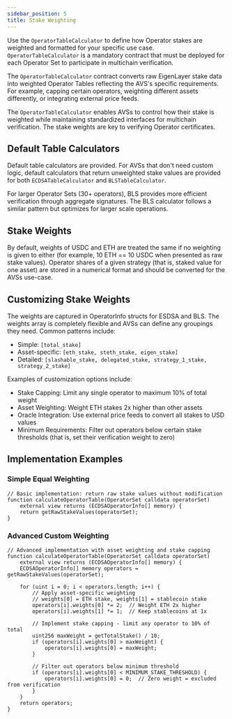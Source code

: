 ```yaml
---
sidebar_position: 5
title: Stake Weighting
---
```


Use the `OperatorTableCalculator` to define how Operator stakes are weighted and formatted for your specific use case. 
`OperatorTableCalculator` is a mandatory contract that must be deployed for each Operator Set to participate in 
multichain verification.

The `OperatorTableCalculator` contract converts raw EigenLayer stake data into weighted Operator Tables reflecting the 
AVS's specific requirements. For example, capping certain operators, weighting different assets differently, or integrating 
external price feeds.

The `OperatorTableCalculator` enables AVSs to control how their stake is weighted while maintaining standardized interfaces
for multichain verification. The stake weights are key to verifying Operator certificates.

## Default Table Calculators

Default table calculators are provided. For AVSs that don't need custom logic, default calculators  that return unweighted stake values 
are provided for both `ECDSATableCalculator` and `BLSTableCalculator`.

For larger Operator Sets (30+ operators), BLS provides more efficient verification through aggregate signatures. The BLS 
calculator follows a similar pattern but optimizes for larger scale operations.

## Stake Weights 

By default, weights of USDC and ETH are treated the same if no weighting is given to either (for example, 10 ETH == 10 USDC
when presented as raw stake values). Operator shares of a given strategy (that is, staked value for one asset) are stored
in a numerical format and should be converted for the AVSs use-case.

## Customizing Stake Weights

The weights are captured in OperatorInfo structs for ESDSA and BLS. The weights array is completely flexible and AVSs can 
define any groupings they need. Common patterns include:

* Simple: `[total_stake]`
* Asset-specific: `[eth_stake, steth_stake, eigen_stake]`
* Detailed: `[slashable_stake, delegated_stake, strategy_1_stake, strategy_2_stake]`

Examples of customization options include: 

* Stake Capping: Limit any single operator to maximum 10% of total weight
* Asset Weighting: Weight ETH stakes 2x higher than other assets
* Oracle Integration: Use external price feeds to convert all stakes to USD values
* Minimum Requirements: Filter out operators below certain stake thresholds (that is, set their verification weight to zero)

## Implementation Examples

### Simple Equal Weighting

```
// Basic implementation: return raw stake values without modification
function calculateOperatorTable(OperatorSet calldata operatorSet) 
    external view returns (ECDSAOperatorInfo[] memory) {
    return getRawStakeValues(operatorSet);
}
```

### Advanced Custom Weighting

```
// Advanced implementation with asset weighting and stake capping
function calculateOperatorTable(OperatorSet calldata operatorSet) 
    external view returns (ECDSAOperatorInfo[] memory) {
    ECDSAOperatorInfo[] memory operators = getRawStakeValues(operatorSet);
    
    for (uint i = 0; i < operators.length; i++) {
        // Apply asset-specific weighting
        // weights[0] = ETH stake, weights[1] = stablecoin stake
        operators[i].weights[0] *= 2;  // Weight ETH 2x higher
        operators[i].weights[1] *= 1;  // Keep stablecoins at 1x
        
        // Implement stake capping - limit any operator to 10% of total
        uint256 maxWeight = getTotalStake() / 10;
        if (operators[i].weights[0] > maxWeight) {
            operators[i].weights[0] = maxWeight;
        }
        
        // Filter out operators below minimum threshold
        if (operators[i].weights[0] < MINIMUM_STAKE_THRESHOLD) {
            operators[i].weights[0] = 0;  // Zero weight = excluded from verification
        }
    }
    return operators;
}
```